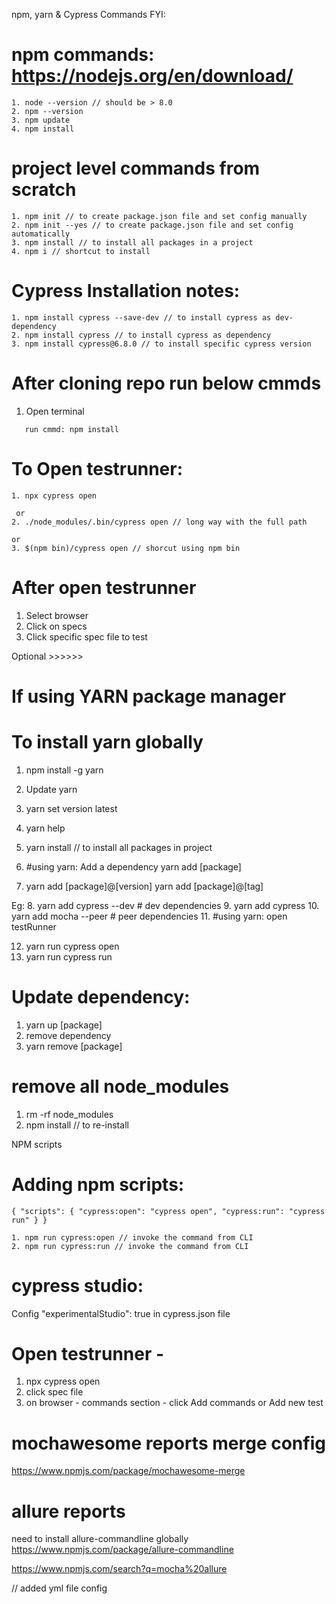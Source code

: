 npm, yarn & Cypress Commands FYI:

# npm commands: https://nodejs.org/en/download/
```
1. node --version // should be > 8.0
2. npm --version
3. npm update
4. npm install 
```

# project level commands from scratch
```
1. npm init // to create package.json file and set config manually
2. npm init --yes // to create package.json file and set config automatically
3. npm install // to install all packages in a project
4. npm i // shortcut to install
```

# Cypress Installation notes:
```
1. npm install cypress --save-dev // to install cypress as dev-dependency
2. npm install cypress // to install cypress as dependency
3. npm install cypress@6.8.0 // to install specific cypress version
```

# After cloning repo run below cmmds
1. Open terminal
```
   run cmmd: npm install 

```
# To Open testrunner:
```
1. npx cypress open

 or 
2. ./node_modules/.bin/cypress open // long way with the full path

or
3. $(npm bin)/cypress open // shorcut using npm bin

```

# After open testrunner
1. Select browser
2. Click on specs
3. Click specific spec file to test

Optional >>>>>>
# If using YARN package manager

# To install yarn globally
1. npm install -g yarn
2. Update yarn

3. yarn set version latest
4. yarn help
5. yarn install // to install all packages in project
6. #using yarn: Add a dependency yarn add [package]
7. yarn add [package]@[version] yarn add [package]@[tag]

Eg:
8. yarn add cypress --dev # dev dependencies
9. yarn add cypress
10. yarn add mocha --peer # peer dependencies
11. #using yarn: open testRunner

12. yarn run cypress open
13. yarn run cypress run

# Update dependency:
1. yarn up [package]
2. remove dependency
3. yarn remove [package]

# remove all node_modules
1. rm -rf node_modules
2. npm install // to re-install

NPM scripts

# Adding npm scripts:
```
{ "scripts": { "cypress:open": "cypress open", "cypress:run": "cypress run" } }
```

```
1. npm run cypress:open // invoke the command from CLI
2. npm run cypress:run // invoke the command from CLI
```

# cypress studio:
Config "experimentalStudio": true in cypress.json file

# Open testrunner - 
1. npx cypress open
2. click spec file
3. on browser - commands section - click Add commands or Add new test


# mochawesome reports merge config
https://www.npmjs.com/package/mochawesome-merge

# allure reports
need to install allure-commandline globally
https://www.npmjs.com/package/allure-commandline

https://www.npmjs.com/search?q=mocha%20allure

// added yml file config
